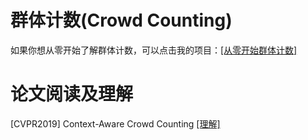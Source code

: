 # 群体计数(Crowd Counting)
如果你想从零开始了解群体计数，可以点击我的项目：[[从零开始群体计数]](https://github.com/CommissarMa/Crowd_counting_from_scratch)

# 论文阅读及理解
[CVPR2019] Context-Aware Crowd Counting [[理解]](./cvpr2019_CAN/cvpr2019_CAN.md) 